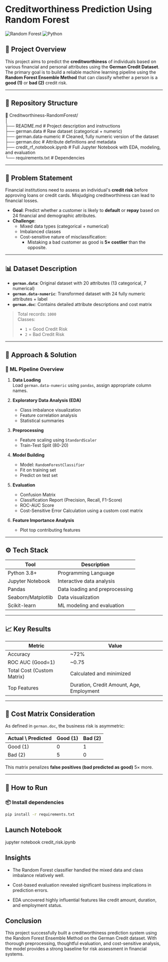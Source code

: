 # Creditworthiness Prediction Using Random Forest

![Random Forest](https://img.shields.io/badge/Model-Random%20Forest-brightgreen)
![Python](https://img.shields.io/badge/Language-Python%203.8%2B-yellow)

## 📌 Project Overview

This project aims to predict the **creditworthiness** of individuals based on various financial and personal attributes using the **German Credit Dataset**. The primary goal is to build a reliable machine learning pipeline using the **Random Forest Ensemble Method** that can classify whether a person is a **good (1)** or **bad (2)** credit risk.

---

## 📂 Repository Structure
📁 Creditworthiness-RandomForest/  
│  
├── README.md # Project description and instructions  
├── german.data # Raw dataset (categorical + numeric)  
├── german.data-numeric # Cleaned, fully numeric version of the dataset  
├── german.doc # Attribute definitions and metadata  
├── credit_rf_notebook.ipynb # Full Jupyter Notebook with EDA, modeling, and evaluation  
└── requirements.txt # Dependencies  

---

## 🧠 Problem Statement

Financial institutions need to assess an individual's **credit risk** before approving loans or credit cards. Misjudging creditworthiness can lead to financial losses.

- **Goal**: Predict whether a customer is likely to **default** or **repay** based on 24 financial and demographic attributes.
- **Challenge**: 
  - Mixed data types (categorical + numerical)
  - Imbalanced classes
  - Cost-sensitive nature of misclassification:
    - Mistaking a bad customer as good is **5× costlier** than the opposite.

---

## 📊 Dataset Description

- **`german.data`**: Original dataset with 20 attributes (13 categorical, 7 numerical)
- **`german.data-numeric`**: Transformed dataset with 24 fully numeric attributes + label
- **`german.doc`**: Contains detailed attribute descriptions and cost matrix

> Total records: `1000`  
> Classes:  
> - `1` = Good Credit Risk  
> - `2` = Bad Credit Risk

---

## 🔬 Approach & Solution

### 🔁 ML Pipeline Overview

1. **Data Loading**  
   Load `german.data-numeric` using `pandas`, assign appropriate column names.

2. **Exploratory Data Analysis (EDA)**  
   - Class imbalance visualization  
   - Feature correlation analysis  
   - Statistical summaries

3. **Preprocessing**  
   - Feature scaling using `StandardScaler`  
   - Train-Test Split (80-20)

4. **Model Building**  
   - Model: `RandomForestClassifier`  
   - Fit on training set  
   - Predict on test set

5. **Evaluation**  
   - Confusion Matrix  
   - Classification Report (Precision, Recall, F1-Score)  
   - ROC-AUC Score  
   - Cost-Sensitive Error Calculation using a custom cost matrix

6. **Feature Importance Analysis**  
   - Plot top contributing features

---

## ⚙️ Tech Stack

| Tool            | Description                           |
|-----------------|---------------------------------------|
| Python 3.8+     | Programming Language                  |
| Jupyter Notebook| Interactive data analysis             |
| Pandas          | Data loading and preprocessing        |
| Seaborn/Matplotlib | Data visualization                |
| Scikit-learn    | ML modeling and evaluation            |

---

## 📈 Key Results

| Metric                  | Value      |
|-------------------------|------------|
| Accuracy                | ~72%       |
| ROC AUC (Good=1)        | ~0.75      |
| Total Cost (Custom Matrix)| Calculated and minimized |
| Top Features            | Duration, Credit Amount, Age, Employment |

---

## 📌 Cost Matrix Consideration

As defined in `german.doc`, the business risk is asymmetric:

| Actual \ Predicted | Good (1) | Bad (2) |
|--------------------|----------|---------|
| Good (1)           | 0        | 1       |
| Bad (2)            | 5        | 0       |

This matrix penalizes **false positives (bad predicted as good)** 5× more.

---

## 🧾 How to Run

### 📦 Install dependencies
```bash
pip install -r requirements.txt
```
## Launch Notebook
jupyter notebook credit_risk.ipynb

## Insights

- The Random Forest classifier handled the mixed data and class imbalance relatively well.

- Cost-based evaluation revealed significant business implications in prediction errors.

- EDA uncovered highly influential features like credit amount, duration, and employment status.

## Conclusion
This project successfully built a creditworthiness prediction system using the Random Forest Ensemble Method on the German Credit dataset. With thorough preprocessing, thoughtful evaluation, and cost-sensitive analysis, the model provides a strong baseline for risk assessment in financial systems.

